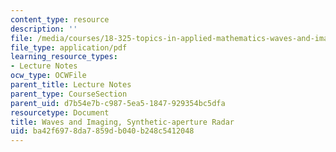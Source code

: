 ```yaml
---
content_type: resource
description: ''
file: /media/courses/18-325-topics-in-applied-mathematics-waves-and-imaging-fall-2015/ba42f6978da7859db040b248c5412048_MIT18_325F15_Chapter5.pdf
file_type: application/pdf
learning_resource_types:
- Lecture Notes
ocw_type: OCWFile
parent_title: Lecture Notes
parent_type: CourseSection
parent_uid: d7b54e7b-c987-5ea5-1847-929354bc5dfa
resourcetype: Document
title: Waves and Imaging, Synthetic-aperture Radar
uid: ba42f697-8da7-859d-b040-b248c5412048
---
```

